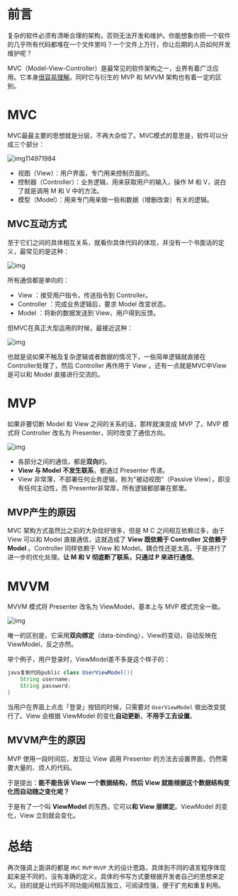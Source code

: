 # 前言

复杂的软件必须有清晰合理的架构，否则无法开发和维护。你能想象你把一个软件的几乎所有代码都堆在一个文件里吗？一个文件上万行，你让后期的人员如何开发维护呢？

MVC（Model-View-Controller）是最常见的软件架构之一，业界有着广泛应用。它本身[很容易理解](https://link.juejin.cn?target=http%3A%2F%2Fwww.ruanyifeng.com%2Fblog%2F2007%2F11%2Fmvc.html)。同时它与衍生的 MVP 和 MVVM 架构也有着一定的区别。

# MVC

MVC最最主要的思想就是分层，不再大杂烩了。MVC模式的意思是，软件可以分成三个部分：

![img114971984](App的几种架构_imgs\66.png)

- 视图（View）：用户界面，专门用来控制页面的。
- 控制器（Controller）：业务逻辑，用来获取用户的输入，操作 M 和 V，说白了就是调用 M 和 V 中的方法。
- 模型（Model）：用来专门用来做一些和数据（增删改查）有关的逻辑。

## MVC互动方式

至于它们之间的具体相互关系，就看你具体代码的体现，并没有一个书面话的定义，最常见的是这种：

![img](App的几种架构_imgs\67.png)

所有通信都是单向的：

- View ：接受用户指令，传送指令到 Controller。
- Controller ：完成业务逻辑后，要求 Model 改变状态。
- Model ：将新的数据发送到 View，用户得到反馈。

但MVC在真正大型运用的时候，最接近这种：

![img](App的几种架构_imgs\68.png)

也就是说如果不触及复杂逻辑或者数据的情况下，一些简单逻辑就直接在Controller处理了，然后 Controller 再作用于 View 。还有一点就是MVC中View是可以和 Model 直接进行交流的。

# MVP

如果非要切断 Model 和 View 之间的关系的话，那样就演变成 MVP 了。MVP 模式将 Controller 改名为 Presenter，同时改变了通信方向。

![img](App的几种架构_imgs\69.png)

- 各部分之间的通信，都是**双向**的。
- **View 与 Model 不发生联系**，都通过 Presenter 传递。
- View 非常薄，不部署任何业务逻辑，称为"被动视图"（Passive View），即没有任何主动性，而 Presenter非常厚，所有逻辑都部署在那里。

## MVP产生的原因

MVC 架构方式虽然比之前的大杂烩好很多，但是 M C 之间相互依赖过多，由于 View 可以和 Model 直接通信，这就造成了 **View 既依赖于 Controller 又依赖于 Model** 。Controller 同样依赖于 View 和 Model。耦合性还是太高，于是进行了进一步的优化处理。**让 M 和 V 彻底断了联系，只通过 P 来进行通信**。

# MVVM

MVVM 模式将 Presenter 改名为 ViewModel，基本上与 MVP 模式完全一致。

![img](App的几种架构_imgs\70.png)

唯一的区别是，它采用**双向绑定**（data-binding），View的变动，自动反映在 ViewModel，反之亦然。

举个例子，用户登录时，ViewModel差不多是这个样子的：

```java
java复制代码public class UserViewModel(){
    String username;
    String password;
}
```

当用户在界面上点击「登录」按钮的时候，只需要对 `UserViewModel` 做出改变就行了。View 会根据 ViewModel 的变化**自动更新**，**不用手工去设置**。

## MVVM产生的原因

MVP 使用一段时间后，发现让 View 调用 Presenter 的方法去设置界面，仍然需要大量的、烦人的代码。

于是提出：**能不能告诉 View 一个数据结构，然后 View 就能根据这个数据结构变化而自动随之变化呢？**

于是有了一个叫 **ViewModel** 的东西，它可以**和 View 层绑定**。ViewModel 的变化，View 立刻就会变化。

# 总结

再次强调上面讲的都是 `MVC` `MVP` `MVVP` 大的设计思路，具体到不同的语言程序体现起来是不同的，没有准确的定义，具体的书写方式要根据开发者自己的思想来定义。目的就是让代码不同功能间相互独立，可阅读性强，便于扩充和重复利用。